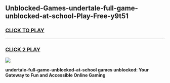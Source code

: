
## Unblocked-Games-undertale-full-game-unblocked-at-school-Play-Free-y9t51
<h3>
<a href="https://premium76.site?title=undertale-full-game-unblocked-at-school&ref=23A">CLICK TO PLAY</a></h3>
<hr>

<h3>
<a href="https://premium76.site?title=undertale-full-game-unblocked-at-school&ref=23A">CLICK 2 PLAY</a>
  
</h3>

<a href="https://premium76.site?title=undertale-full-game-unblocked-at-school&ref=23A"><img src="https://clearcache.store/games.png"></a>


**undertale-full-game-unblocked-at-school games unblocked: Your Gateway to Fun and Accessible Online Gaming**
